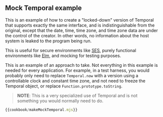 ## Mock Temporal example

This is an example of how to create a "locked-down" version of Temporal that supports exactly the same interface, and is indistinguishable from the original, except that the date, time, time zone, and time zone data are under the control of the creator.
In other words, no information about the host system is leaked to the program being run.

This is useful for secure environments like [SES](https://github.com/Agoric/ses-shim), purely functional environments like [Elm](https://elm-lang.org/), and mocking for testing purposes.

This is an example of an approach to take.
Not everything in this example is needed for every application.
For example, in a test harness, you would probably only need to replace `Temporal.now` with a version using a controllable clock and constant time zone, and not need to freeze the Temporal object, or replace `Function.prototype.toString`.

> **NOTE**: This is a very specialized use of Temporal and is not something you would normally need to do.

```javascript
{{cookbook/makeMockTemporal.mjs}}
```
